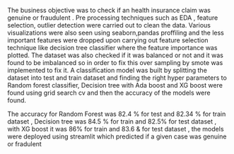 The business objective was to check if an health insurance claim was genuine or fraudulent . Pre processing techniques such as EDA , feature selection, outlier detection were carried out to clean the data. Various visualizations were also seen using seaborn,pandas proffiling and the less important features were dropped upon carrying out feature selection technique like decision tree classifier where the feature importance was plotted. The dataset was also checked if it was balanced or not and it was found to be imbalanced so in order to fix this over sampling by smote was implemented to fix it. A classification model was built by splitting the dataset into test and train dataset and finding the right hyper parameters to Random forest classifier, Decision tree with Ada boost and XG boost were found using grid search cv and then the accuracy of the models were found.

The accuracy for Random Forest was 82.4 % for test and 82.34 % for train dataset , Decision tree  was 84.5 % for train and 82.5% for test dataset , with XG boost it was 86% for train and 83.6 & for test dataset , the models were deployed using streamlit which predicted if a given case was genuine or fradulent
